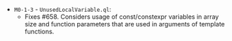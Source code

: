 - `M0-1-3` - `UnusedLocalVariable.ql`:
  - Fixes #658. Considers usage of const/constexpr variables in array size and function parameters that are used in arguments of template functions.
